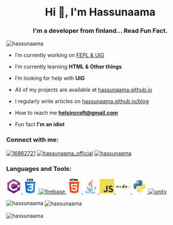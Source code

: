 <h1 align="center">Hi 👋, I'm Hassunaama</h1>
<h3 align="center">I'm a developer from finland... Read Fun Fact.</h3>

<p align="left"> <img src="https://komarev.com/ghpvc/?username=hassunaama&label=Profile%20views&color=0e75b6&style=flat" alt="hassunaama" /> </p>

- I’m currently working on [FEPL & UIG](hassunaama.github.io)

- I’m currently learning **HTML & Other things**

- I’m looking for help with **UIG**

- All of my projects are available at [hassunaama.github.io](hassunaama.github.io)

- I regularly write articles on [hassunaama.github.io/blog](hassunaama.github.io/blog)

- How to reach me **helsincraft@gmail.com**

- Fun fact **I'm an idiot**

<h3 align="left">Connect with me:</h3>
<p align="left">
<a href="https://stackoverflow.com/users/16862721" target="blank"><img align="center" src="https://raw.githubusercontent.com/rahuldkjain/github-profile-readme-generator/master/src/images/icons/Social/stack-overflow.svg" alt="16862721" height="30" width="40" /></a>
<a href="https://instagram.com/hassunaama_official" target="blank"><img align="center" src="https://raw.githubusercontent.com/rahuldkjain/github-profile-readme-generator/master/src/images/icons/Social/instagram.svg" alt="hassunaama_official" height="30" width="40" /></a>
<a href="https://www.youtube.com/c/hassunaama" target="blank"><img align="center" src="https://raw.githubusercontent.com/rahuldkjain/github-profile-readme-generator/master/src/images/icons/Social/youtube.svg" alt="hassunaama" height="30" width="40" /></a>
</p>

<h3 align="left">Languages and Tools:</h3>
<p align="left"> <a href="https://www.w3schools.com/cs/" target="_blank"> <img src="https://raw.githubusercontent.com/devicons/devicon/master/icons/csharp/csharp-original.svg" alt="csharp" width="40" height="40"/> </a> <a href="https://www.w3schools.com/css/" target="_blank"> <img src="https://raw.githubusercontent.com/devicons/devicon/master/icons/css3/css3-original-wordmark.svg" alt="css3" width="40" height="40"/> </a> <a href="https://firebase.google.com/" target="_blank"> <img src="https://www.vectorlogo.zone/logos/firebase/firebase-icon.svg" alt="firebase" width="40" height="40"/> </a> <a href="https://www.w3.org/html/" target="_blank"> <img src="https://raw.githubusercontent.com/devicons/devicon/master/icons/html5/html5-original-wordmark.svg" alt="html5" width="40" height="40"/> </a> <a href="https://www.java.com" target="_blank"> <img src="https://raw.githubusercontent.com/devicons/devicon/master/icons/java/java-original.svg" alt="java" width="40" height="40"/> </a> <a href="https://developer.mozilla.org/en-US/docs/Web/JavaScript" target="_blank"> <img src="https://raw.githubusercontent.com/devicons/devicon/master/icons/javascript/javascript-original.svg" alt="javascript" width="40" height="40"/> </a> <a href="https://nodejs.org" target="_blank"> <img src="https://raw.githubusercontent.com/devicons/devicon/master/icons/nodejs/nodejs-original-wordmark.svg" alt="nodejs" width="40" height="40"/> </a> <a href="https://www.python.org" target="_blank"> <img src="https://raw.githubusercontent.com/devicons/devicon/master/icons/python/python-original.svg" alt="python" width="40" height="40"/> </a> <a href="https://unity.com/" target="_blank"> <img src="https://www.vectorlogo.zone/logos/unity3d/unity3d-icon.svg" alt="unity" width="40" height="40"/> </a> </p>

<p><img align="left" src="https://github-readme-stats.vercel.app/api/top-langs?username=hassunaama&show_icons=true&locale=en&layout=compact" alt="hassunaama" /></p>

<p>&nbsp;<img align="center" src="https://github-readme-stats.vercel.app/api?username=hassunaama&show_icons=true&locale=en" alt="hassunaama" /></p>

<p><img align="center" src="https://github-readme-streak-stats.herokuapp.com/?user=hassunaama&" alt="hassunaama" /></p>

